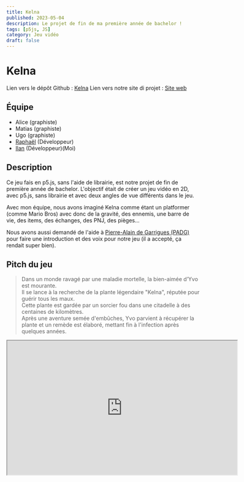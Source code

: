 ```yaml
---
title: Kelna
published: 2023-05-04
description: Le projet de fin de ma première année de bachelor !
tags: [p5js, JS]
category: Jeu vidéo
draft: false
---
```


# Kelna

Lien vers le dépôt Github : [Kelna](https://github.com/IlanOu/Kelna)
Lien vers notre site di projet : [Site web](https://readymag.website/u2730643025/4237179/)

## Équipe

- Alice (graphiste)
- Matias (graphiste)
- Ugo (graphiste)
- [Raphaël](https://github.com/raphaelmakaryan) (Développeur)
- [Ilan](https://github.com/IlanOu) (Développeur)(Moi)

## Description

Ce jeu fais en p5.js, sans l'aide de librairie, est notre projet de fin de première année de bachelor.
L'objectif était de créer un jeu vidéo en 2D, avec p5.js, sans librairie et avec deux angles de vue différents dans le jeu.

Avec mon équipe, nous avons imaginé Kelna comme étant un platformer (comme Mario Bros) avec donc de la gravité, des ennemis, une barre de vie, des items, des échanges, des PNJ, des pièges...

Nous avons aussi demandé de l'aide à [Pierre-Alain de Garrigues (PADG)](https://fr.wikipedia.org/wiki/Pierre-Alain_de_Garrigues) pour faire une introduction et des voix pour notre jeu (il a accepté, ça rendait super bien).

## Pitch du jeu

>Dans un monde ravagé par une maladie mortelle, la bien-aimée d’Yvo est mourante.<br/>
>Il se lance à la recherche de la plante légendaire "Kelna", réputée pour guérir tous les maux.<br/>
>Cette plante est gardée par un sorcier fou dans une citadelle à des centaines de kilomètres.<br/>
>Après une aventure semée d'embûches, Yvo parvient à récupérer la plante et un remède est élaboré, mettant fin à l'infection après quelques années.

<iframe src="https://www.youtube.com/embed/lg2jKY5BJls?si=kAcO-KzA2w-I_9aV" width=600 height=350/>
